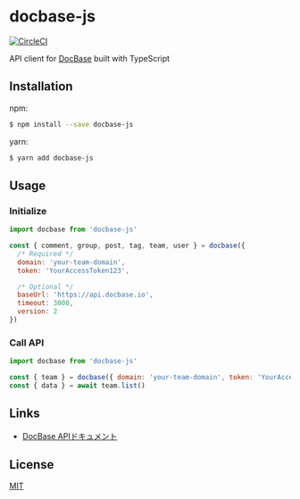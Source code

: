 # docbase-js
[![CircleCI](https://circleci.com/gh/dachi023/docbase-js.svg?style=svg)](https://circleci.com/gh/dachi023/docbase-js)

API client for [DocBase](https://docbase.io) built with TypeScript

## Installation

npm:
```bash
$ npm install --save docbase-js
```

yarn:
```bash
$ yarn add docbase-js
```

## Usage

### Initialize

```js
import docbase from 'docbase-js'

const { comment, group, post, tag, team, user } = docbase({
  /* Required */
  domain: 'your-team-domain',
  token: 'YourAccessToken123',

  /* Optional */
  baseUrl: 'https://api.docbase.io',
  timeout: 3000,
  version: 2
})
```

### Call API
```js
import docbase from 'docbase-js'

const { team } = docbase({ domain: 'your-team-domain', token: 'YourAccessToken123' })
const { data } = await team.list()
```

## Links
- [DocBase APIドキュメント](https://help.docbase.io/posts/45703)

## License
[MIT](https://github.com/dachi023/docbase-js/blob/master/LICENSE)
